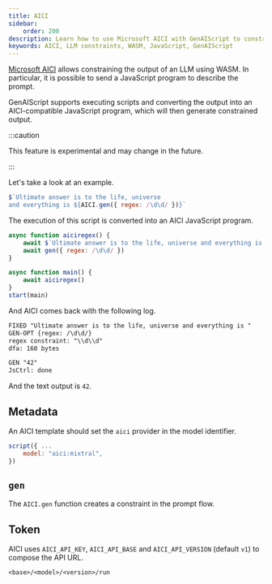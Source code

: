 ```yaml
---
title: AICI
sidebar:
    order: 200
description: Learn how to use Microsoft AICI with GenAIScript to constrain LLM outputs using WASM and JavaScript programs.
keywords: AICI, LLM constraints, WASM, JavaScript, GenAIScript
---
```


[Microsoft AICI](https://github.com/microsoft/aici/) allows constraining the output of an LLM using WASM. In particular, it is possible to send a JavaScript program to describe the prompt.

GenAIScript supports executing scripts and converting the output into an AICI-compatible JavaScript program, which will then generate constrained output.

:::caution

This feature is experimental and may change in the future.

:::

Let's take a look at an example.

```js title="answer-to-everything.genai.mjs"
$`Ultimate answer is to the life, universe 
and everything is ${AICI.gen({ regex: /\d\d/ })}`
```

The execution of this script is converted into an AICI JavaScript program.

```js title="answer-to-everything.aici.js"
async function aiciregex() {
    await $`Ultimate answer is to the life, universe and everything is `
    await gen({ regex: /\d\d/ })
}

async function main() {
    await aiciregex()
}
start(main)
```

And AICI comes back with the following log.

```txt
FIXED "Ultimate answer is to the life, universe and everything is "
GEN-OPT {regex: /\d\d/}
regex constraint: "\\d\\d"
dfa: 160 bytes

GEN "42"
JsCtrl: done
```

And the text output is `42`.

## Metadata

An AICI template should set the `aici` provider in the model identifier.

```js title="answer-to-everything.genai.mjs"
script({ ...
    model: "aici:mixtral",
})
```

## `gen`

The `AICI.gen` function creates a constraint in the prompt flow.

## Token

AICI uses `AICI_API_KEY`, `AICI_API_BASE` and `AICI_API_VERSION` (default `v1`) to compose the API URL.

```
<base>/<model>/<version>/run
```
